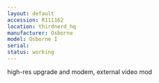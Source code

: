 ```yaml
---
layout: default
accession: R111162
location: thirdnerd_hq
manufacturer: Osborne
model: Osborne I
serial: 
status: working
---
```


high-res upgrade and modem, external video mod